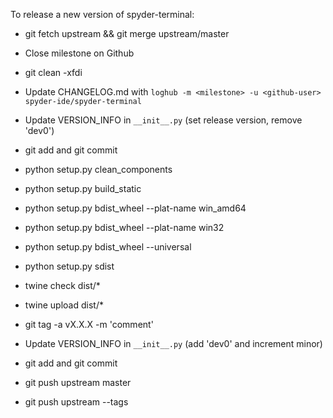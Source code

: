 To release a new version of spyder-terminal:

* git fetch upstream && git merge upstream/master

* Close milestone on Github

* git clean -xfdi

* Update CHANGELOG.md with `loghub -m <milestone> -u <github-user> spyder-ide/spyder-terminal`

* Update VERSION_INFO in `__init__.py` (set release version, remove 'dev0')

* git add and git commit

* python setup.py clean_components

* python setup.py build_static

* python setup.py bdist_wheel --plat-name win_amd64

* python setup.py bdist_wheel --plat-name win32

* python setup.py bdist_wheel --universal

* python setup.py sdist

* twine check dist/*

* twine upload dist/*

* git tag -a vX.X.X -m 'comment'

* Update VERSION_INFO in `__init__.py` (add 'dev0' and increment minor)

* git add and git commit

* git push upstream master

* git push upstream --tags
